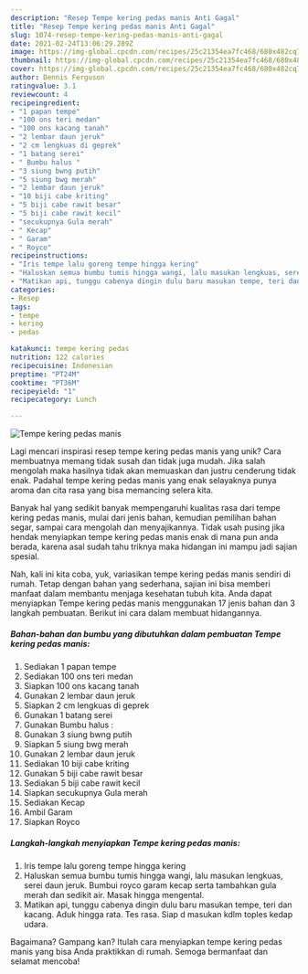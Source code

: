 ```yaml
---
description: "Resep Tempe kering pedas manis Anti Gagal"
title: "Resep Tempe kering pedas manis Anti Gagal"
slug: 1074-resep-tempe-kering-pedas-manis-anti-gagal
date: 2021-02-24T13:06:29.289Z
image: https://img-global.cpcdn.com/recipes/25c21354ea7fc468/680x482cq70/tempe-kering-pedas-manis-foto-resep-utama.jpg
thumbnail: https://img-global.cpcdn.com/recipes/25c21354ea7fc468/680x482cq70/tempe-kering-pedas-manis-foto-resep-utama.jpg
cover: https://img-global.cpcdn.com/recipes/25c21354ea7fc468/680x482cq70/tempe-kering-pedas-manis-foto-resep-utama.jpg
author: Dennis Ferguson
ratingvalue: 3.1
reviewcount: 4
recipeingredient:
- "1 papan tempe"
- "100 ons teri medan"
- "100 ons kacang tanah"
- "2 lembar daun jeruk"
- "2 cm lengkuas di geprek"
- "1 batang serei"
- " Bumbu halus "
- "3 siung bwng putih"
- "5 siung bwg merah"
- "2 lembar daun jeruk"
- "10 biji cabe kriting"
- "5 biji cabe rawit besar"
- "5 biji cabe rawit kecil"
- "secukupnya Gula merah"
- " Kecap"
- " Garam"
- " Royco"
recipeinstructions:
- "Iris tempe lalu goreng tempe hingga kering"
- "Haluskan semua bumbu tumis hingga wangi, lalu masukan lengkuas, serei daun jeruk. Bumbui royco garam kecap serta tambahkan gula merah dan sedikit air. Masak hingga mengental."
- "Matikan api, tunggu cabenya dingin dulu baru masukan tempe, teri dan kacang. Aduk hingga rata. Tes rasa. Siap d masukan kdlm toples kedap udara."
categories:
- Resep
tags:
- tempe
- kering
- pedas

katakunci: tempe kering pedas 
nutrition: 122 calories
recipecuisine: Indonesian
preptime: "PT24M"
cooktime: "PT36M"
recipeyield: "1"
recipecategory: Lunch

---
```



![Tempe kering pedas manis](https://img-global.cpcdn.com/recipes/25c21354ea7fc468/680x482cq70/tempe-kering-pedas-manis-foto-resep-utama.jpg)

Lagi mencari inspirasi resep tempe kering pedas manis yang unik? Cara membuatnya memang tidak susah dan tidak juga mudah. Jika salah mengolah maka hasilnya tidak akan memuaskan dan justru cenderung tidak enak. Padahal tempe kering pedas manis yang enak selayaknya punya aroma dan cita rasa yang bisa memancing selera kita.

Banyak hal yang sedikit banyak mempengaruhi kualitas rasa dari tempe kering pedas manis, mulai dari jenis bahan, kemudian pemilihan bahan segar, sampai cara mengolah dan menyajikannya. Tidak usah pusing jika hendak menyiapkan tempe kering pedas manis enak di mana pun anda berada, karena asal sudah tahu triknya maka hidangan ini mampu jadi sajian spesial.




Nah, kali ini kita coba, yuk, variasikan tempe kering pedas manis sendiri di rumah. Tetap dengan bahan yang sederhana, sajian ini bisa memberi manfaat dalam membantu menjaga kesehatan tubuh kita. Anda dapat menyiapkan Tempe kering pedas manis menggunakan 17 jenis bahan dan 3 langkah pembuatan. Berikut ini cara dalam membuat hidangannya.

<!--inarticleads1-->

##### Bahan-bahan dan bumbu yang dibutuhkan dalam pembuatan Tempe kering pedas manis:

1. Sediakan 1 papan tempe
1. Sediakan 100 ons teri medan
1. Siapkan 100 ons kacang tanah
1. Gunakan 2 lembar daun jeruk
1. Siapkan 2 cm lengkuas di geprek
1. Gunakan 1 batang serei
1. Gunakan  Bumbu halus :
1. Gunakan 3 siung bwng putih
1. Siapkan 5 siung bwg merah
1. Gunakan 2 lembar daun jeruk
1. Sediakan 10 biji cabe kriting
1. Gunakan 5 biji cabe rawit besar
1. Sediakan 5 biji cabe rawit kecil
1. Siapkan secukupnya Gula merah
1. Sediakan  Kecap
1. Ambil  Garam
1. Siapkan  Royco




<!--inarticleads2-->

##### Langkah-langkah menyiapkan Tempe kering pedas manis:

1. Iris tempe lalu goreng tempe hingga kering
1. Haluskan semua bumbu tumis hingga wangi, lalu masukan lengkuas, serei daun jeruk. Bumbui royco garam kecap serta tambahkan gula merah dan sedikit air. Masak hingga mengental.
1. Matikan api, tunggu cabenya dingin dulu baru masukan tempe, teri dan kacang. Aduk hingga rata. Tes rasa. Siap d masukan kdlm toples kedap udara.




Bagaimana? Gampang kan? Itulah cara menyiapkan tempe kering pedas manis yang bisa Anda praktikkan di rumah. Semoga bermanfaat dan selamat mencoba!
